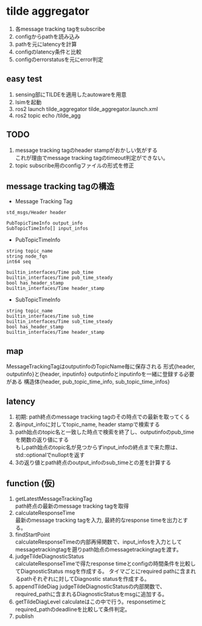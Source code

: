 # tilde aggregator

1. 各message tracking tagをsubscribe
2. configからpathを読み込み
3. pathを元にlatencyを計算
4. configのlatency条件と比較
5. configのerrorstatusを元にerror判定

## easy test

1. sensing部にTILDEを適用したautowareを用意
1. lsimを起動
1. ros2 launch tilde_aggregator tilde_aggregator.launch.xml
1. ros2 topic echo /tilde_agg

## TODO


1. message tracking tagのheader stampがおかしい気がする  
これが理由でmessage tracking tagのtimeout判定ができない。
1. topic subscribe用のconfigファイルの形式を修正

## message tracking tagの構造

- Message Tracking Tag

```
std_msgs/Header header

PubTopicTimeInfo output_info
SubTopicTimeInfo[] input_infos

```

- PubTopicTimeInfo

```
string topic_name
string node_fqn
int64 seq

builtin_interfaces/Time pub_time
builtin_interfaces/Time pub_time_steady
bool has_header_stamp
builtin_interfaces/Time header_stamp

```

- SubTopicTimeInfo

```
string topic_name
builtin_interfaces/Time sub_time
builtin_interfaces/Time sub_time_steady
bool has_header_stamp
builtin_interfaces/Time header_stamp

```
## map
MessageTrackingTagはoutputinfoのTopicName毎に保存される
形式{header, outputinfo}と{header, inputinfo}
outputinfoとinputinfoを一緒に登録する必要がある
構造体{header, pub_topic_time_info, sub_topic_time_infos}

## latency
1. 初期: path終点のmessage tracking tagのその時点での最新を取ってくる
2. 各input_infoに対してtopic_name, header stampで検索する
3. path始点のtopic名と一致した時点で検索を終了し、outputinfoのpub_timeを関数の返り値にする  
もしpath始点のtopic名が見つからずinput_infoの終点まで来た際は、std::optionalでnulloptを返す
4. 3の返り値とpath終点のoutput_infoのsub_timeとの差を計算する

## function (仮)

1. getLatestMessageTrackingTag  
path終点の最新のmessage tracking tagを取得
2. calculateResponseTime  
最新のmessage tracking tagを入力, 最終的なresponse timeを出力とする。
3. findStartPoint  
calculateResponseTimeの内部再帰関数で、input_infosを入力としてmessagetrackingtagを遡りpath始点のmessagetrackingtagを渡す。
4. judgeTildeDiagnosticStatus  
calculateResponseTimeで得たresponse timeとconfigの時間条件を比較してDiagnosticStatus msgを作成する。
タイマごとにrequired pathに含まれるpathそれぞれに対してDiagnostic statusを作成する。
5. appendTildeDiag
judgeTildeDiagnosticStatusの内部関数で、required\_pathに含まれるDiagnosticStatusをmsgに追加する。
6. getTildeDiagLevel
calculateはこの中で行う。responsetimeとrequired_pathのdeadlineを比較して条件判定。
6. publish

